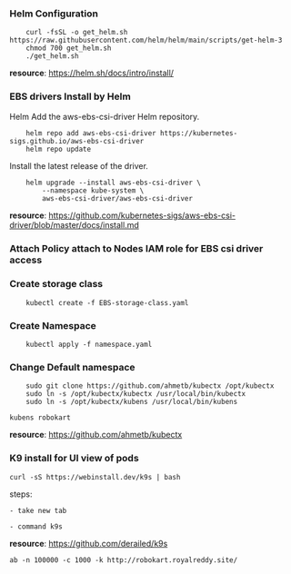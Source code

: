 ### Helm Configuration

```
    curl -fsSL -o get_helm.sh https://raw.githubusercontent.com/helm/helm/main/scripts/get-helm-3
    chmod 700 get_helm.sh
    ./get_helm.sh
```

**resource**:  https://helm.sh/docs/intro/install/


### EBS drivers Install by Helm


Helm
Add the aws-ebs-csi-driver Helm repository.
```    
    helm repo add aws-ebs-csi-driver https://kubernetes-sigs.github.io/aws-ebs-csi-driver
    helm repo update
```
Install the latest release of the driver.
```
    helm upgrade --install aws-ebs-csi-driver \
        --namespace kube-system \
        aws-ebs-csi-driver/aws-ebs-csi-driver
```


**resource**: https://github.com/kubernetes-sigs/aws-ebs-csi-driver/blob/master/docs/install.md


### Attach Policy attach to Nodes IAM role for EBS csi driver access

### Create storage class

```
    kubectl create -f EBS-storage-class.yaml
```    

### Create Namespace
```
    kubectl apply -f namespace.yaml
```

### Change Default namespace 
```
    sudo git clone https://github.com/ahmetb/kubectx /opt/kubectx
    sudo ln -s /opt/kubectx/kubectx /usr/local/bin/kubectx
    sudo ln -s /opt/kubectx/kubens /usr/local/bin/kubens
```

```
kubens robokart
```

**resource**: https://github.com/ahmetb/kubectx


### K9 install for UI view of pods

```
curl -sS https://webinstall.dev/k9s | bash

```
steps:

    - take new tab

    - command k9s


**resource**:  https://github.com/derailed/k9s





```
ab -n 100000 -c 1000 -k http://robokart.royalreddy.site/


```